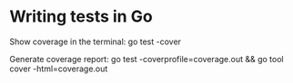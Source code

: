 # Writing tests in Go

Show coverage in the terminal:
go test -cover

Generate coverage report:
go test -coverprofile=coverage.out && go tool cover -html=coverage.out
